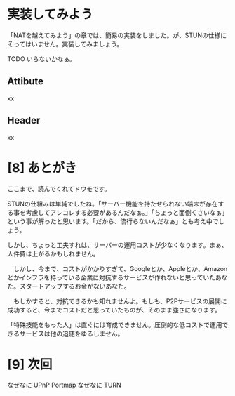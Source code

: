 # 実装してみよう

「NATを越えてみよう」の章では、簡易の実装をしました。が、STUNの仕様にそってはいません。実装してみましょう。

TODO いらないかなぁ。

## Attibute
xx

## Header
xx




# [8] あとがき

ここまで、読んでくれてドウモです。

STUNの仕組みは単純でしたね。「サーバー機能を持たせられない端末が存在する事を考慮してアレコレする必要があるんだなぁ。」「ちょっと面倒くさいなぁ」という事が解ったと思います。「だから、流行らないんだなぁ」とも考え中でしょう。


しかし、ちょっと工夫すれは、サーバーの運用コストが少なくなります。まぁ、人件費は上がるかもしれません。


　しかし、今まで、コストがかかりすぎて、Googleとか、Appleとか、Amazonとかインフラを持っている企業に対抗するサービスが作れないと思っていたあなた。スタートアップするお金がないあなた。
 

　もしかすると、対抗できるかも知れませんよ。もしも、P2Pサービスの展開に成功すると、今までコストだと思っていたものが、そのまま強さになります。
 
 「特殊技能をもった人」は直ぐには育成できません。圧倒的な低コストで運用できるサービスは他の追随をゆるしません。

 







# [9] 次回

なぜなに UPnP Portmap
なぜなに TURN












